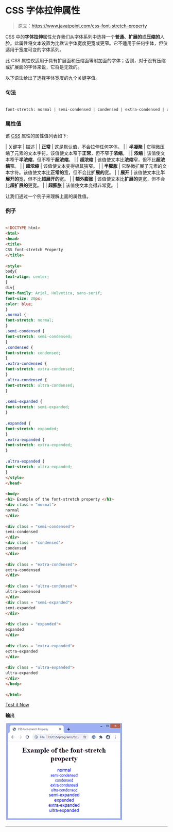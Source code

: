 # CSS 字体拉伸属性

> 原文：<https://www.javatpoint.com/css-font-stretch-property>

CSS 中的**字体拉伸**属性允许我们从字体系列中选择一个**普通、扩展的**或**压缩的**人脸。此属性将文本设置为比默认字体宽度更宽或更窄。它不适用于任何字体，但仅适用于宽度可变的字体系列。

此 CSS 属性仅适用于具有扩展面和压缩面等附加面的字体；否则，对于没有压缩或扩展面的字体来说，它将是无效的。

以下语法给出了选择字体宽度的九个关键字值。

### 句法

```html

font-stretch: normal | semi-condensed | condensed | extra-condensed | ultra-condensed | semi-expanded | expanded | extra-expanded | ultra-expanded

```

### 属性值

该 [CSS](https://www.javatpoint.com/css-tutorial) 属性的属性值列表如下:

| 关键字 | 描述 |
| **正常** | 这是默认值，不会拉伸任何字体。 |
| **半凝聚** | 它稍微压缩了元素的文本字符。该值使文本窄于**正常**，但不窄于**浓缩**。 |
| **浓缩** | 该值使文本窄于**半浓缩**，但不窄于**超浓缩**。 |
| **超浓缩** | 该值使文本比**浓缩**窄，但不比**超浓缩**窄。 |
| **超浓缩** | 该值使文本变得极其狭窄。 |
| **半膨胀** | 它略微扩展了元素的文本字符。该值使文本比**正常的**宽，但不会比**扩展的**宽。 |
| **展开** | 该值使文本比**半展开的**宽，但不比**超展开的**宽。 |
| **额外膨胀** | 该值使文本比**扩展的**更宽，但不会比**超扩展的**更宽。 |
| **超膨胀** | 该值使文本变得非常宽。 |

让我们通过一个例子来理解上面的属性值。

### 例子

```html

<!DOCTYPE html>
<html>
<head>
<title>
CSS font-stretch Property
</title>

<style>
body{
text-align: center;
}
div{
font-family: Arial, Helvetica, sans-serif;
font-size: 20px;
color: blue;
}
.normal {
font-stretch: normal;
}
.semi-condensed {
font-stretch: semi-condensed;
}
.condensed {
font-stretch: condensed;
}
.extra-condensed {
font-stretch: extra-condensed;
}
.ultra-condensed {
font-stretch: ultra-condensed;
}

.semi-expanded {
font-stretch: semi-expanded;
}

.expanded {
font-stretch: expanded;
}
.extra-expanded {
font-stretch: extra-expanded;
}

.ultra-expanded {
font-stretch: ultra-expanded;
}
</style>
</head>

<body>
<h1> Example of the font-stretch property </h1>
<div class = "normal">
normal
</div>

<div class = "semi-condensed">
semi-condensed
</div>
<div class = "condensed">
condensed
</div>

<div class = "extra-condensed">
extra-condensed
</div>

<div class = "ultra-condensed">
ultra-condensed
</div>
<div class = "semi-expanded">
semi-expanded
</div>

<div class = "expanded">
expanded
</div>

<div class = "extra-expanded">
extra-expanded
</div>

<div class = "ultra-expanded">
ultra-expanded
</div>
</body>

</html>

```

[Test it Now](https://www.javatpoint.com/oprweb/test.jsp?filename=css-font-stretch-property1)

**输出**

![CSS font-stretch property](img/24c9b29ecb6646ac8cd885519fb1a684.png)

* * *
